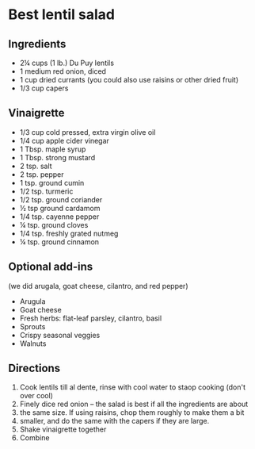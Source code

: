 Best lentil salad
=======

Ingredients
-------
 * 2¼ cups (1 lb.) Du Puy lentils
 * 1 medium red onion, diced
 * 1 cup dried currants (you could also use raisins or other dried fruit)
 * 1/3 cup capers

Vinaigrette
-------
 * 1/3 cup cold pressed, extra virgin olive oil
 * 1/4 cup apple cider vinegar
 * 1 Tbsp. maple syrup
 * 1 Tbsp. strong mustard
 * 2 tsp. salt
 * 2 tsp. pepper
 * 1 tsp. ground cumin
 * 1/2 tsp. turmeric
 * 1/2 tsp. ground coriander
 * ½ tsp ground cardamom
 * 1/4 tsp. cayenne pepper
 * ¼ tsp. ground cloves
 * 1/4 tsp. freshly grated nutmeg
 * ¼ tsp. ground cinnamon

Optional add-ins
-------
(we did arugala, goat cheese, cilantro, and red pepper)
 * Arugula
 * Goat cheese
 * Fresh herbs: flat-leaf parsley, cilantro, basil
 * Sprouts
 * Crispy seasonal veggies
 * Walnuts

Directions
-------
 1. Cook lentils till al dente, rinse with cool water to staop cooking (don't over cool)
 2. Finely dice red onion – the salad is best if all the ingredients are about
 3. the same size. If using raisins, chop them roughly to make them a bit
 4. smaller, and do the same with the capers if they are large. 
 5. Shake vinaigrette together
 6. Combine
